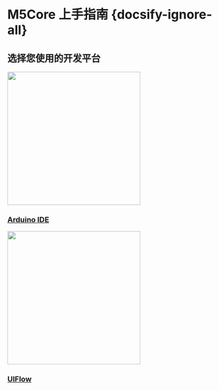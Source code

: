 # M5Core 上手指南 {docsify-ignore-all}

## 选择您使用的开发平台

<div class="platform-box">
  <div class="platform-item">
    <img src="assets\img\arduino-card.jpg" width="300px">
    <a href="/#/zh_CN/arduino/arduino_development">
      <h3>Arduino IDE</h3>
      <div class="platform-tag"></div>
    </a>
  </div>
  <div class="platform-item">
    <img src="assets\img\uiflow-card.jpg" width="300px">
    <a href="/#/zh_CN/uiflow/introduction">
      <h3>UIFlow</h3>
      <div class="platform-tag"></div>
    </a>
  </div>
</div>
